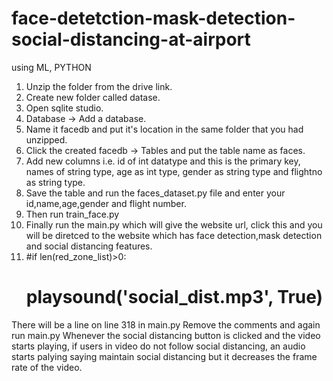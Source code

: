 # face-detetction-mask-detection-social-distancing-at-airport
using ML, PYTHON


1. Unzip the folder from the drive link.
2. Create new folder called datase.
3. Open sqlite studio.
4. Database -> Add a database.
5. Name it facedb and put it's location in the same folder that you had unzipped.
6. Click the created facedb -> Tables and put the table name as faces.
7. Add new columns i.e. id of int datatype and this is the primary key, names of string type, age as int type, gender as string type and flightno as string type.
8. Save the table and run the faces_dataset.py file and enter your id,name,age,gender and flight number.
9. Then run train_face.py
10. Finally run the main.py which will give the website url, click this and you will be diretced to the website which has face detection,mask detection and social distancing features.
11.   #if len(red_zone_list)>0:
        #    playsound('social_dist.mp3', True)
There will be a line on line 318 in main.py
Remove the comments and again run main.py
Whenever the social distancing button is clicked and the video starts playing, if users in video do not follow social distancing, an audio starts palying saying maintain social distancing but it decreases the frame rate of the video.

